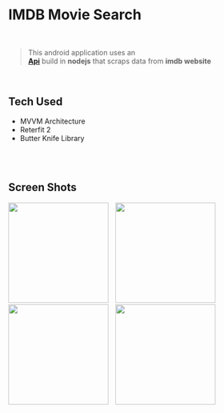 <!-- Hello user -->
# IMDB Movie Search

<br>

>This android application uses an <br>[**Api**](https://github.com/mahmoud-abdallah863/IMDB-Api "Github repository") build in **nodejs** that scraps data from **imdb website**

<br>

## Tech Used
* MVVM Architecture
* Reterfit 2
* Butter Knife Library

<br><br>

## Screen Shots

<img src="https://lh6.googleusercontent.com/1dAaloJykMyaAar_Kg5jT2cfcF3wzhQOz1lWEx0X8xhZAJru5oMvFeFy0O6_0VAcWOQiCDZEEJB2GRGqiumM=w1920-h886"
width="200px" style='margin-right:10px'> 
<img src="https://lh5.googleusercontent.com/Pcs_lG2vCKekSpJDEfTnRPIzQuyw4YI87CJnh7Ar7tyvC2uImRZtl-rL1Z_98bHfu9nbwKFiWFEGSh4GzD_w=w1920-h886"
width="200px" style='margin-right:10px'>
<img src="https://lh3.googleusercontent.com/BJyZhXEYkr4_tPozFAeTWms_j11ng3tjL8IrjVdJUqptkvni8lEKEzIoxxVfVgVCADsQ3pTug6abD80RmciU=w1920-h886"
width="200px" style='margin-right:10px'>
<img src="https://lh3.googleusercontent.com/1c4qgqE1yPiD4NGMwPKITWP6pF0yJJoIvCTqxG64TCmJ1G-BvcxS1OlQcrkzQjCT5ZZ8xXH7prxH0cZMcAG9=w1920-h886"
width="200px">
